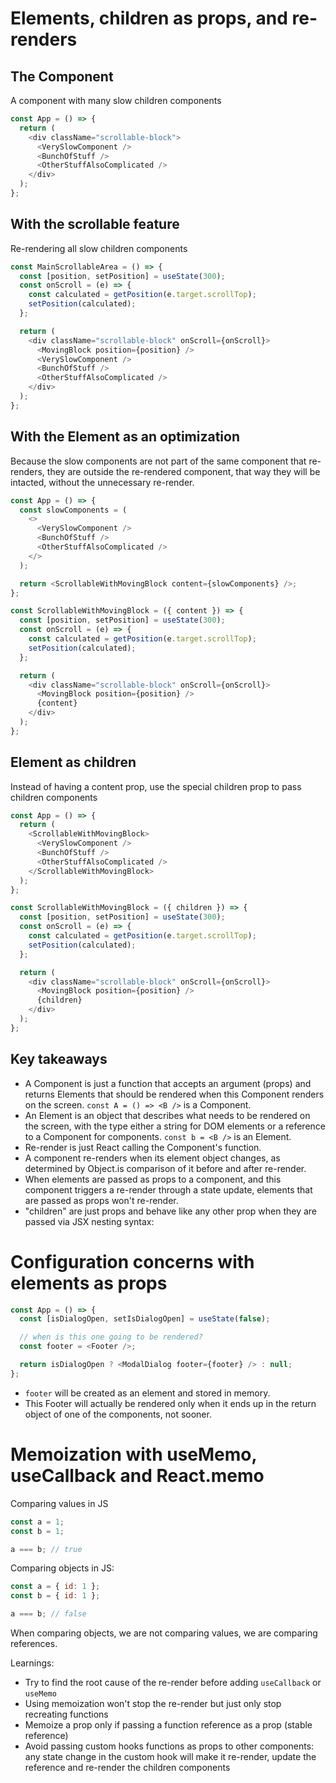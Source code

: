 # Elements, children as props, and re-renders

## The Component

A component with many slow children components

```js
const App = () => {
  return (
    <div className="scrollable-block">
      <VerySlowComponent />
      <BunchOfStuff />
      <OtherStuffAlsoComplicated />
    </div>
  );
};
```

## With the scrollable feature

Re-rendering all slow children components

```js
const MainScrollableArea = () => {
  const [position, setPosition] = useState(300);
  const onScroll = (e) => {
    const calculated = getPosition(e.target.scrollTop);
    setPosition(calculated);
  };

  return (
    <div className="scrollable-block" onScroll={onScroll}>
      <MovingBlock position={position} />
      <VerySlowComponent />
      <BunchOfStuff />
      <OtherStuffAlsoComplicated />
    </div>
  );
};
```

## With the Element as an optimization

Because the slow components are not part of the same component that re-renders, they are outside the re-rendered component, that way they will be intacted, without the unnecessary re-render.

```js
const App = () => {
  const slowComponents = (
    <>
      <VerySlowComponent />
      <BunchOfStuff />
      <OtherStuffAlsoComplicated />
    </>
  );

  return <ScrollableWithMovingBlock content={slowComponents} />;
};
```

```js
const ScrollableWithMovingBlock = ({ content }) => {
  const [position, setPosition] = useState(300);
  const onScroll = (e) => {
    const calculated = getPosition(e.target.scrollTop);
    setPosition(calculated);
  };

  return (
    <div className="scrollable-block" onScroll={onScroll}>
      <MovingBlock position={position} />
      {content}
    </div>
  );
};
```

## Element as children

Instead of having a content prop, use the special children prop to pass children components

```js
const App = () => {
  return (
    <ScrollableWithMovingBlock>
      <VerySlowComponent />
      <BunchOfStuff />
      <OtherStuffAlsoComplicated />
    </ScrollableWithMovingBlock>
  );
};
```

```js
const ScrollableWithMovingBlock = ({ children }) => {
  const [position, setPosition] = useState(300);
  const onScroll = (e) => {
    const calculated = getPosition(e.target.scrollTop);
    setPosition(calculated);
  };

  return (
    <div className="scrollable-block" onScroll={onScroll}>
      <MovingBlock position={position} />
      {children}
    </div>
  );
};
```

## Key takeaways

- A Component is just a function that accepts an argument (props) and returns Elements that should be rendered when this Component renders on the screen. `const A = () => <B />` is a Component.
- An Element is an object that describes what needs to be rendered on the screen, with the type either a string for DOM elements or a reference to a Component for components. `const b = <B />` is an Element.
- Re-render is just React calling the Component's function.
- A component re-renders when its element object changes, as determined by Object.is comparison of it before and after re-render.
- When elements are passed as props to a component, and this component triggers a re-render through a state update, elements that are passed as props won't re-render.
- "children" are just props and behave like any other prop when they are passed via JSX nesting syntax:

# Configuration concerns with elements as props

```js
const App = () => {
  const [isDialogOpen, setIsDialogOpen] = useState(false);

  // when is this one going to be rendered?
  const footer = <Footer />;

  return isDialogOpen ? <ModalDialog footer={footer} /> : null;
};
```

- `footer` will be created as an element and stored in memory.
- This Footer will actually be rendered only when it ends up in the return object of one of the components, not sooner.

# Memoization with useMemo, useCallback and React.memo

Comparing values in JS

```js
const a = 1;
const b = 1;

a === b; // true
```

Comparing objects in JS:

```js
const a = { id: 1 };
const b = { id: 1 };

a === b; // false
```

When comparing objects, we are not comparing values, we are comparing references.

Learnings:

- Try to find the root cause of the re-render before adding `useCallback` or `useMemo`
- Using memoization won't stop the re-render but just only stop recreating functions
- Memoize a prop only if passing a function reference as a prop (stable reference)
- Avoid passing custom hooks functions as props to other components: any state change in the custom hook will make it re-render, update the reference and re-render the children components
